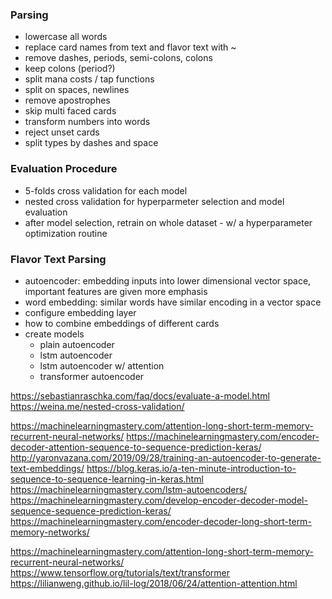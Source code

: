 ### Parsing
- lowercase all words
- replace card names from text and flavor text with ~
- remove dashes, periods, semi-colons, colons
- keep colons (period?)
- split mana costs / tap functions 
- split on spaces, newlines
- remove apostrophes 
- skip multi faced cards
- transform numbers into words
- reject unset cards
- split types by dashes and space   

### Evaluation Procedure
- 5-folds cross validation for each model
- nested cross validation for hyperparmeter selection and model evaluation
- after model selection, retrain on whole dataset - w/ a hyperparameter optimization routine


### Flavor Text Parsing
- autoencoder: embedding inputs into lower dimensional vector space, important features are given more emphasis
- word embedding: similar words have similar encoding in a vector space
- configure embedding layer
- how to combine embeddings of different cards
- create models
    - plain autoencoder
    - lstm autoencoder
    - lstm autoencoder w/ attention
    - transformer autoencoder
 
https://sebastianraschka.com/faq/docs/evaluate-a-model.html
https://weina.me/nested-cross-validation/

https://machinelearningmastery.com/attention-long-short-term-memory-recurrent-neural-networks/
https://machinelearningmastery.com/encoder-decoder-attention-sequence-to-sequence-prediction-keras/
http://yaronvazana.com/2019/09/28/training-an-autoencoder-to-generate-text-embeddings/
https://blog.keras.io/a-ten-minute-introduction-to-sequence-to-sequence-learning-in-keras.html
https://machinelearningmastery.com/lstm-autoencoders/
https://machinelearningmastery.com/develop-encoder-decoder-model-sequence-sequence-prediction-keras/
https://machinelearningmastery.com/encoder-decoder-long-short-term-memory-networks/

https://machinelearningmastery.com/attention-long-short-term-memory-recurrent-neural-networks/
https://www.tensorflow.org/tutorials/text/transformer
https://lilianweng.github.io/lil-log/2018/06/24/attention-attention.html